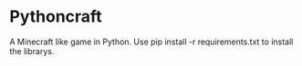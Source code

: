 # Pythoncraft
A Minecraft like game in Python.
Use pip install -r requirements.txt to install the librarys.
